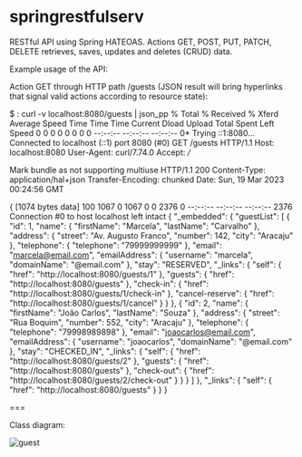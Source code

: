 # springrestfulserv

RESTful API using Spring HATEOAS.
Actions GET, POST, PUT, PATCH, DELETE retrieves, saves, updates and deletes (CRUD) data.

Example usage of the API:

Action GET through HTTP path /guests (JSON result will bring hyperlinks that signal valid actions according to resource state):

$ : curl -v localhost:8080/guests | json_pp
  % Total    % Received % Xferd  Average Speed   Time    Time     Time  Current
                                 Dload  Upload   Total   Spent    Left  Speed
  0     0    0     0    0     0      0      0 --:--:-- --:--:-- --:--:--     0*   Trying ::1:8080...
 Connected to localhost (::1) port 8080 (#0)
GET /guests HTTP/1.1
Host: localhost:8080
User-Agent: curl/7.74.0
Accept: */*

 Mark bundle as not supporting multiuse
HTTP/1.1 200 
Content-Type: application/hal+json
Transfer-Encoding: chunked
Date: Sun, 19 Mar 2023 00:24:56 GMT
 
{ [1074 bytes data]
100  1067    0  1067    0     0   2376      0 --:--:-- --:--:-- --:--:--  2376
 Connection #0 to host localhost left intact
{
    "_embedded": {
        "guestList": [
            {
                "id": 1,
                "name": {
                    "firstName": "Marcela",
                    "lastName": "Carvalho"
                },
                "address": {
                    "street": "Av. Augusto Franco",
                    "number": 142,
                    "city": "Aracaju"
                },
                "telephone": {
                    "telephone": "79999999999"
                },
                "email": "marcela@email.com",
                "emailAddress": {
                    "username": "marcela",
                    "domainName": "@email.com"
                },
                "stay": "RESERVED",
                "_links": {
                    "self": {
                        "href": "http://localhost:8080/guests/1"
                    },
                    "guests": {
                        "href": "http://localhost:8080/guests"
                    },
                    "check-in": {
                        "href": "http://localhost:8080/guests/1/check-in"
                    },
                    "cancel-reserve": {
                        "href": "http://localhost:8080/guests/1/cancel"
                    }
                }
            },
            {
                "id": 2,
                "name": {
                    "firstName": "João Carlos",
                    "lastName": "Souza"
                },
                "address": {
                    "street": "Rua Boquim",
                    "number": 552,
                    "city": "Aracaju"
                },
                "telephone": {
                    "telephone": "79998989898"
                },
                "email": "joaocarlos@email.com",
                "emailAddress": {
                    "username": "joaocarlos",
                    "domainName": "@email.com"
                },
                "stay": "CHECKED_IN",
                "_links": {
                    "self": {
                        "href": "http://localhost:8080/guests/2"
                    },
                    "guests": {
                        "href": "http://localhost:8080/guests"
                    },
                    "check-out": {
                        "href": "http://localhost:8080/guests/2/check-out"
                    }
                }
            }
        ]
    },
    "_links": {
        "self": {
            "href": "http://localhost:8080/guests"
        }
    }
}

===

Class diagram:

![guest](https://user-images.githubusercontent.com/93228693/226147268-f0ea7891-2646-4d7b-b537-13b4c27150fd.svg)


